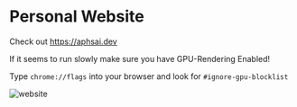 # Personal Website

Check out https://aphsai.dev 

If it seems to run slowly make sure you have GPU-Rendering Enabled!

Type `chrome://flags` into your browser and look for `#ignore-gpu-blocklist`

![website](readme/website.gif)

